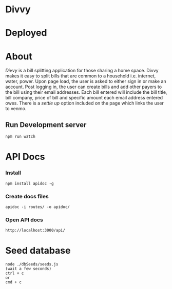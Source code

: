 # Divvy

# Deployed

# About
_Divvy_ is a bill splitting application for those sharing a home space. Divvy makes it easy to split bills that are common to a household i.e. internet, water, power. Upon page load, the user is asked to either sign in or make an account. Post logging in, the user can create bills and add other payers to the bill using their email addresses. Each bill entered will include the bill title, bill company, price of bill and specific amount each email address entered owes. There is a _settle up_ option included on the page which links the user to venmo.

## Run Development server
```
npm run watch
```

# API Docs

### Install
```
npm install apidoc -g
```
### Create docs files
```
apidoc -i routes/ -o apidoc/ 
```
### Open API docs
```
http://localhost:3000/api/
```

# Seed database
```
node ./dbSeeds/seeds.js
(wait a few seconds)
ctrl + c
or
cmd + c
```

